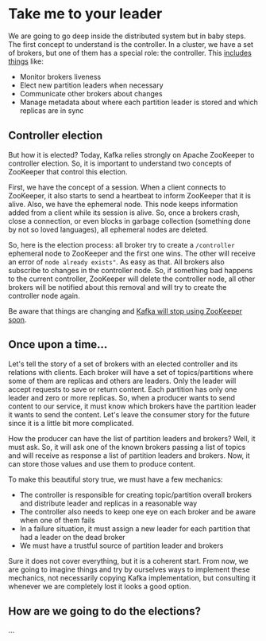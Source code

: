 # Take me to your leader

We are going to go deep inside the distributed system but in baby steps. The first concept to understand is the controller. In a cluster, we have a set of brokers, but one of them has a special role: the controller. This [includes things](https://www.youtube.com/watch?v=li2aowPnezA) like:

- Monitor brokers liveness
- Elect new partition leaders when necessary
- Communicate other brokers about changes
- Manage metadata about where each partition leader is stored and which replicas are in sync


## Controller election

But how it is elected? Today, Kafka relies strongly on Apache ZooKeeper to controller election. So, it is important to understand two concepts of ZooKeeper that control this election.

First, we have the concept of a session. When a client connects to ZooKeeper, it also starts to send a heartbeat to inform ZooKeeper that it is alive. Also, we have the ephemeral node. This node keeps information added from a client while its session is alive. So, once a brokers crash, close a connection, or even blocks in garbage collection (something done by not so loved languages), all ephemeral nodes are deleted.

So, here is the election process: all broker try to create a `/controller` ephemeral node to ZooKeeper and the first one wins. The other will receive an error of `node already exists"`. As easy as that. All brokers also subscribe to changes in the controller node. So, if something bad happens to the current controller, ZooKeeper will delete the controller node, all other brokers will be notified about this removal and will try to create the controller node again.

Be aware that things are changing and [Kafka will stop using ZooKeeper soon](https://www.confluent.io/blog/removing-ZooKeeper-dependency-in-kafka/).


## Once upon a time...

Let's tell the story of a set of brokers with an elected controller and its relations with clients. Each broker will have a set of topics/partitions where some of them are replicas and others are leaders. Only the leader will accept requests to save or return content. Each partition has only one leader and zero or more replicas. So, when a producer wants to send content to our service, it must know which brokers have the partition leader it wants to send the content. Let's leave the consumer story for the future since it is a little bit more complicated.

How the producer can have the list of partition leaders and brokers? Well, it must ask. So, it will ask one of the known brokers passing a list of topics and will receive as response a list of partition leaders and brokers. Now, it can store those values and use them to produce content.

To make this beautiful story true, we must have a few mechanics:

- The controller is responsible for creating topic/partition overall brokers and distribute leader and replicas in a reasonable way
- The controller also needs to keep one eye on each broker and be aware when one of them fails
- In a failure situation, it must assign a new leader for each partition that had a leader on the dead broker
- We must have a trustful source of partition leader and brokers

Sure it does not cover everything, but it is a coherent start. From now, we are going to imagine things and try by ourselves ways to implement these mechanics, not necessarily copying Kafka implementation, but consulting it whenever we are completely lost it looks a good option.

## How are we going to do the elections?

...